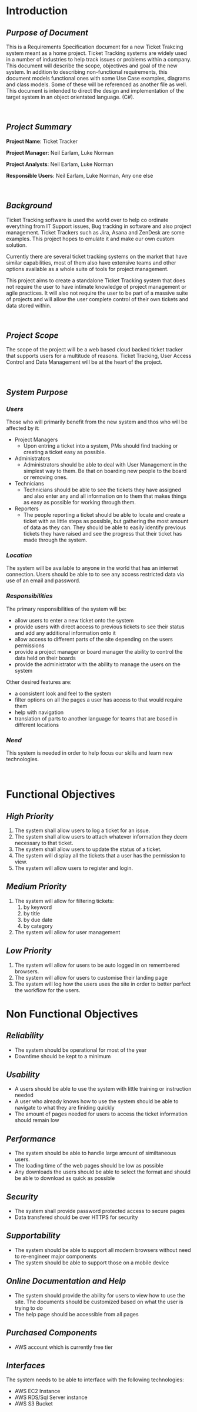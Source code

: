﻿# Introduction

## *Purpose of Document*

This is a Requirements Specification document for a new Ticket Trakcing system meant as a home project. Ticket Tracking systems are widely used in a number of industries to help track issues or problems within a company. This document will describe the scope, objectives and goal of the new system. In addition to describing non-functional requirements, this document models functional ones with some Use Case examples, diagrams and class models. Some of these will be referenced as another file as well. This document is intended to direct the design and implementation of the target system in an object orientated language. (C#).

<br/>

## *Project Summary*

**Project Name**: Ticket Tracker

**Project Manager**: Neil Earlam, Luke Norman

**Project Analysts**: Neil Earlam, Luke Norman

**Responsible Users**: Neil Earlam, Luke Norman, Any one else

<br/>

## *Background*

Ticket Tracking software is used the world over to help co ordinate everything from IT Support issues, Bug tracking in software and also project management. Ticket Trackers such as Jira, Asana and ZenDesk are some examples. This project hopes to emulate it and make our own custom solution. 

Currently there are several ticket tracking systems on the market that have similar capabilities, most of them also have extensive teams and other options available as a whole suite of tools for project management. 

This project aims to create a standalone Ticket Tracking system that does not require the user to have intimate knowledge of project management or agile practices. It will also not require the user to be part of a massive suite of projects and will allow the user complete control of their own tickets and data stored within.

<br />

## *Project Scope*

The scope of the project will be a web based cloud backed ticket tracker that supports users for a multitude of reasons. Ticket Tracking, User Access Control and Data Management will be at the heart of the project.

<br />

## *System Purpose*

### *Users*

Those who will primarily benefit from the new system and thos who will be affected by it:

- Project Managers
  - Upon entring a ticket into a system, PMs should find tracking or creating a ticket easy as possible.
- Administrators
  - Administrators should be able to deal with User Management in the simplest way to them. Be that on boarding new people to the board or removing ones.
- Technicians
  - Technicians should be able to see the tickets they have assigned and also enter any and all information on to them that makes things as easy as possible for working through them. 
- Reporters
  - The people reporting a ticket should be able to locate and create a ticket with as little steps as possible, but gathering the most amount of data as they can. They should be able to easily identify previous tickets they have raised and see the progress that their ticket has made through the system.
  
### *Location*

The system will be available to anyone in the world that has an internet connection. Users should be able to to see any access restricted data via use of an email and password.

### *Responsibilities*

The primary responsibilities of the system will be:

- allow users to enter a new ticket onto the system
- provide users with direct access to previous tickets to see their status and add any additional information onto it
- allow access to different parts of the site depending on the users permissions
- provide a project manager or board manager the ability to control the data held on their boards 
- provide the administrator with the ability to manage the users on the system

Other desired features are:

- a consistent look and feel to the system
- filter options on all the pages a user has access to that would require them
- help with navigation
- translation of parts to another language for teams that are based in different locations

### *Need*

This system is needed in order to help focus our skills and learn new technologies.

<br />

# Functional Objectives

## *High Priority*

1. The system shall allow users to log a ticket for an issue.
2. The system shall allow users to attach whatever information they deem necessary to that ticket.
3. The system shall allow users to update the status of a ticket.
4. The system will display all the tickets that a user has the permission to view.
5. The system will allow users to register and login.

## *Medium Priority*

1. The system will allow for filtering tickets:
   1. by keyword
   2. by title
   3. by due date
   4. by category
2. The system will allow for user management

## *Low Priority*

1. The system will allow for users to be auto logged in on remembered browsers.
2. The system will allow for users to customise their landing page
3. The system will log how the users uses the site in order to better perfect the workflow for the users.

# Non Functional Objectives

## *Reliability*

- The system should be operational for most of the year
- Downtime should be kept to a minimum

## *Usability*

- A users should be able to use the system with little training or instruction needed
- A user who already knows how to use the system should be able to navigate to what they are finiding quickly
- The amount of pages needed for users to access the ticket information should remain low 

## *Performance*

- The system should be able to handle large amount of similtaneous users.
- The loading time of the web pages should be low as possible
- Any downloads the users should be able to select the format and should be able to download as quick as possible

## *Security*

- The system shall provide password protected access to secure pages
- Data transfered should be over HTTPS for security

## *Supportability*

- The system should be able to support all modern browsers without need to re-engineer major components
- The system should be able to support those on a mobile device

## *Online Documentation and Help*

- The system should provide the ability for users to view how to use the site. The documents should be customized based on what the user is trying to do
- The help page should be accessible from all pages

## *Purchased Components*

- AWS account which is currently free tier

## *Interfaces*

The system needs to be able to interface with the following technologies:

- AWS EC2 Instance
- AWS RDS/Sql Server instance
- AWS S3 Bucket











